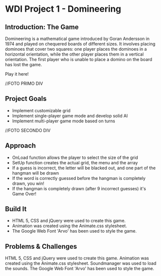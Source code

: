 # WDI Project 1 - Domineering


## Introduction: The Game

Domineering is a mathematical game introduced by Goran Andersson in 1974 and played on chequered boards of different sizes. It involves placing dominoes that cover two squares: one player places the dominoes in a horizontal orientation, while the other player places them in a vertical orientation. The first player who is unable to place a domino on the board has lost the game.

Play it here!

//FOTO PRIMO DIV


## Project Goals

- Implement customizable grid
- Implement single-player game mode and develop solid AI
- Implement multi-player game mode based on turns

//FOTO SECONDO DIV


## Approach

- OnLoad function allows the player to select the size of the grid
- SetUp function creates the actual grid, the menu and the array
- If a guess is incorrect, the letter will be blacked out, and one part of the hangman will be drawn
- If the word is correctly guessed before the hangman is completely drawn, you win!
- If the hangman is completely drawn (after 9 incorrect guesses) it's Game Over!


## Build It

- HTML 5, CSS and jQuery were used to create this game.
- Animation was created using the Animate.css stylesheet.
- The Google Web Font 'Arvo' has been used to style the game.


## Problems & Challenges

HTML 5, CSS and jQuery were used to create this game.
Animation was created using the Animate.css stylesheet.
Soundmanager was used to load the sounds.
The Google Web Font 'Arvo' has been used to style the game.
